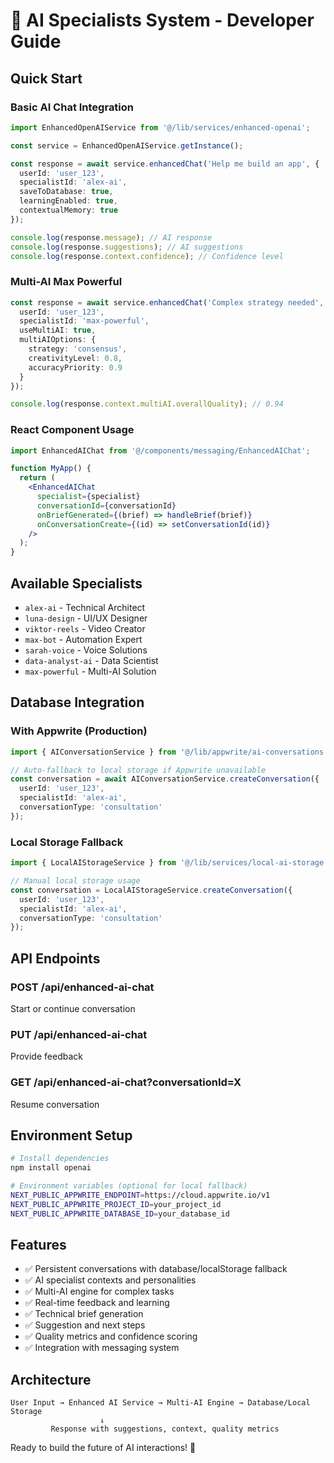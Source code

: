 # 🤖 AI Specialists System - Developer Guide

## Quick Start

### Basic AI Chat Integration
```typescript
import EnhancedOpenAIService from '@/lib/services/enhanced-openai';

const service = EnhancedOpenAIService.getInstance();

const response = await service.enhancedChat('Help me build an app', {
  userId: 'user_123',
  specialistId: 'alex-ai',
  saveToDatabase: true,
  learningEnabled: true,
  contextualMemory: true
});

console.log(response.message); // AI response
console.log(response.suggestions); // AI suggestions
console.log(response.context.confidence); // Confidence level
```

### Multi-AI Max Powerful
```typescript
const response = await service.enhancedChat('Complex strategy needed', {
  userId: 'user_123',
  specialistId: 'max-powerful',
  useMultiAI: true,
  multiAIOptions: {
    strategy: 'consensus',
    creativityLevel: 0.8,
    accuracyPriority: 0.9
  }
});

console.log(response.context.multiAI.overallQuality); // 0.94
```

### React Component Usage
```jsx
import EnhancedAIChat from '@/components/messaging/EnhancedAIChat';

function MyApp() {
  return (
    <EnhancedAIChat
      specialist={specialist}
      conversationId={conversationId}
      onBriefGenerated={(brief) => handleBrief(brief)}
      onConversationCreate={(id) => setConversationId(id)}
    />
  );
}
```

## Available Specialists

- `alex-ai` - Technical Architect
- `luna-design` - UI/UX Designer  
- `viktor-reels` - Video Creator
- `max-bot` - Automation Expert
- `sarah-voice` - Voice Solutions
- `data-analyst-ai` - Data Scientist
- `max-powerful` - Multi-AI Solution

## Database Integration

### With Appwrite (Production)
```typescript
import { AIConversationService } from '@/lib/appwrite/ai-conversations';

// Auto-fallback to local storage if Appwrite unavailable
const conversation = await AIConversationService.createConversation({
  userId: 'user_123',
  specialistId: 'alex-ai',
  conversationType: 'consultation'
});
```

### Local Storage Fallback
```typescript
import { LocalAIStorageService } from '@/lib/services/local-ai-storage';

// Manual local storage usage
const conversation = LocalAIStorageService.createConversation({
  userId: 'user_123',
  specialistId: 'alex-ai',
  conversationType: 'consultation'
});
```

## API Endpoints

### POST /api/enhanced-ai-chat
Start or continue conversation

### PUT /api/enhanced-ai-chat  
Provide feedback

### GET /api/enhanced-ai-chat?conversationId=X
Resume conversation

## Environment Setup

```bash
# Install dependencies
npm install openai

# Environment variables (optional for local fallback)
NEXT_PUBLIC_APPWRITE_ENDPOINT=https://cloud.appwrite.io/v1
NEXT_PUBLIC_APPWRITE_PROJECT_ID=your_project_id
NEXT_PUBLIC_APPWRITE_DATABASE_ID=your_database_id
```

## Features

- ✅ Persistent conversations with database/localStorage fallback
- ✅ AI specialist contexts and personalities  
- ✅ Multi-AI engine for complex tasks
- ✅ Real-time feedback and learning
- ✅ Technical brief generation
- ✅ Suggestion and next steps
- ✅ Quality metrics and confidence scoring
- ✅ Integration with messaging system

## Architecture

```
User Input → Enhanced AI Service → Multi-AI Engine → Database/Local Storage
                    ↓
         Response with suggestions, context, quality metrics
```

Ready to build the future of AI interactions! 🚀 